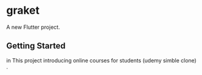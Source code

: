 # graket

A new Flutter project.

## Getting Started

 in This project introducing online courses for students (udemy simble clone) .
 
